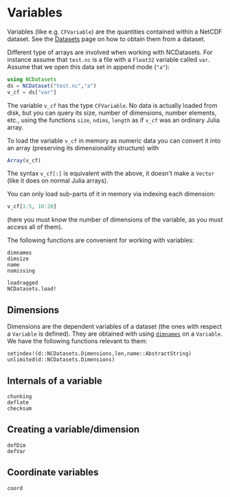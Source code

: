 # Variables
Variables (like e.g. `CFVariable`) are the quantities contained within a NetCDF dataset. See the [Datasets](@ref) page on how to obtain them from a dataset.

Different type of arrays are involved when working with NCDatasets. For instance assume that `test.nc` is a file with a `Float32` variable called `var`. Assume that we open this data set in append mode (`"a"`):

```julia
using NCDatasets
ds = NCDataset("test.nc","a")
v_cf = ds["var"]
```

The variable `v_cf` has the type `CFVariable`. No data is actually loaded from disk, but you can query its size, number of dimensions, number elements, etc., using the functions `size`, `ndims`, `length` as if `v_cf` was an ordinary Julia array.

To load the variable `v_cf` in memory as numeric data you can convert it into an array (preserving its dimensionality structure) with
```julia
Array(v_cf)
```
The syntax `v_cf[:]` is equivalent with the above, it doesn't make a `Vector` (like it does on normal Julia arrays).

You can only load sub-parts of it in memory via indexing each dimension:
```julia
v_cf[1:5, 10:20]
```
(here you must know the number of dimensions of the variable, as you must access all of them).


The following functions are convenient for working with variables:
```@docs
dimnames
dimsize
name
nomissing
```

```@docs
loadragged
NCDatasets.load!
```

## Dimensions
Dimensions are the dependent variables of a dataset (the ones with respect a `Variable` is defined). They are obtained with using [`dimnames`](@ref) on a `Variable`. We have the following functions relevant to them:

```@docs
setindex!(d::NCDatasets.Dimensions,len,name::AbstractString)
unlimited(d::NCDatasets.Dimensions)
```

## Internals of a variable
```@docs
chunking
deflate
checksum
```

## Creating a variable/dimension
```@doc
defDim
defVar
```

## Coordinate variables
```@docs
coord
```

